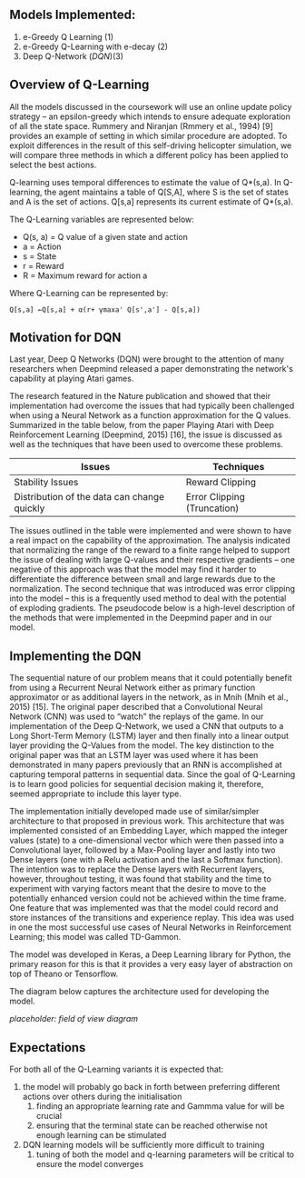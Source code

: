 ## Models Implemented:

1. e-Greedy Q Learning (1)
2. e-Greedy Q-Learning with e-decay (2)
3. Deep Q-Network (*DQN*)(3)

## Overview of Q-Learning

All the models discussed in the coursework will use an online update policy strategy – an epsilon-greedy which intends to ensure adequate exploration of all the state space. Rummery and Niranjan (Rmmery et al., 1994) [9] provides an example of setting in which similar procedure are adopted. To exploit differences in the result of this self-driving helicopter simulation, we will compare three methods in which a different policy has been applied to select the best actions.

Q-learning uses temporal differences to estimate the value of Q*(s,a). In Q-learning, the agent maintains a table of Q[S,A], where S is the set of states and A is the set of actions. Q[s,a] represents its current estimate of Q*(s,a).

The Q-Learning variables are represented below:

*   Q(s, a) = Q value of a given state and action
*   a = Action
*   s = State
*   r = Reward
*   R = Maximum reward for action a

Where Q-Learning can be represented by:

    Q[s,a] ←Q[s,a] + α(r+ γmaxa' Q[s',a'] - Q[s,a])

## Motivation for DQN

Last year, Deep Q Networks (DQN) were brought to the attention of many researchers when Deepmind released a paper demonstrating the network's capability at playing Atari games.

The research featured in the Nature publication and showed that their implementation had overcome the issues that had typically been challenged when using a Neural Network as a function approximation for the Q values. Summarized in the table below, from the paper Playing Atari with Deep Reinforcement Learning (Deepmind, 2015) [16], the issue is discussed as well as the techniques that have been used to overcome these problems.

| Issues                                      | Techniques                  |
|---------------------------------------------|-----------------------------|
| Stability Issues                            | Reward Clipping             |
| Distribution of the data can change quickly | Error Clipping (Truncation) |

The issues outlined in the table were implemented and were shown to have a real impact on the capability of the approximation. The analysis indicated that normalizing the range of the reward to a finite range helped to support the issue of dealing with large Q-values and their respective gradients – one negative of this approach was that the model may find it harder to differentiate the difference between small and large rewards due to the normalization. The second technique that was introduced was error clipping into the model – this is a frequently used method to deal with the potential of exploding gradients. The pseudocode below is a high-level description of the methods that were implemented in the Deepmind paper and in our model.

## Implementing the DQN

The sequential nature of our problem means that it could potentially benefit from using a Recurrent Neural Network either as primary function approximator or as additional layers in the network, as in Mnih (Mnih et al., 2015) [15]. The original paper described that a Convolutional Neural Network (CNN) was used to “watch” the replays of the game. In our implementation of the Deep Q-Network, we used a CNN that outputs to a Long Short-Term Memory (LSTM) layer and then finally into a linear output layer providing the Q-Values from the model. The key distinction to the original paper was that an LSTM layer was used where it has been demonstrated in many papers previously that an RNN is accomplished at capturing temporal patterns in sequential data. Since the goal of Q-Learning is to learn good policies for sequential decision making it, therefore, seemed appropriate to include this layer type.

The implementation initially developed made use of similar/simpler architecture to that proposed in previous work. This architecture that was implemented consisted of an Embedding Layer, which mapped the integer values (state) to a one-dimensional vector which were then passed into a Convolutional layer, followed by a Max-Pooling layer and lastly into two Dense layers (one with a Relu activation and the last a Softmax function). The intention was to replace the Dense layers with Recurrent layers, however, throughout testing, it was found that stability and the time to experiment with varying factors meant that the desire to move to the potentially enhanced version could not be achieved within the time frame. One feature that was implemented was that the model could record and store instances of the transitions and experience replay. This idea was used in one the most successful use cases of Neural Networks in Reinforcement Learning; this model was called TD-Gammon.

The model was developed in Keras, a Deep Learning library for Python, the primary reason for this is that it provides a very easy layer of abstraction on top of Theano or Tensorflow.

The diagram below captures the architecture used for developing the model.

*placeholder: field of view diagram*

## Expectations

For both all of the Q-Learning variants it is expected that:

1.  the model will probably go back in forth between preferring different actions over others during the initialisation
    1.  finding an appropriate learning rate and Gammma value for will be crucial
    2.  ensuring that the terminal state can be reached otherwise not enough learning can be stimulated
2.  DQN learning models will be sufficiently more difficult to training
    1. tuning of both the model and q-learning parameters will be critical to ensure the model converges
